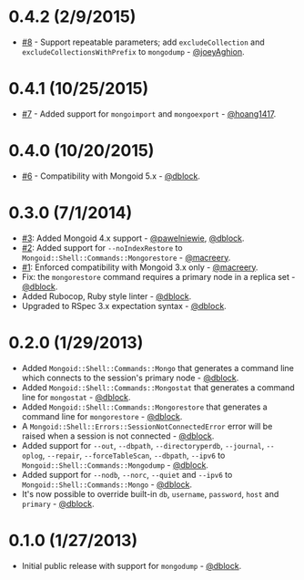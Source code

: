 0.4.2 (2/9/2015)
================

* [#8](https://github.com/dblock/mongoid-shell/pull/7) - Support repeatable parameters; add `excludeCollection` and `excludeCollectionsWithPrefix` to `mongodump` - [@joeyAghion](https://github.com/joeyAghion).

0.4.1 (10/25/2015)
==================

* [#7](https://github.com/dblock/mongoid-shell/pull/7) - Added support for `mongoimport` and `mongoexport` - [@hoang1417](https://github.com/hoang1417).

0.4.0 (10/20/2015)
==================

* [#6](https://github.com/dblock/mongoid-shell/pull/6) - Compatibility with Mongoid 5.x - [@dblock](https://github.com/dblock).

0.3.0 (7/1/2014)
================

* [#3](https://github.com/dblock/mongoid-shell/pull/3): Added Mongoid 4.x support - [@pawelniewie](https://github.com/pawelniewie), [@dblock](https://github.com/dblock).
* [#2](https://github.com/dblock/mongoid-shell/pull/2): Added support for `--noIndexRestore` to `Mongoid::Shell::Commands::Mongorestore` - [@macreery](https://github.com/macreery).
* [#1](https://github.com/dblock/mongoid-shell/pull/1): Enforced compatibility with Mongoid 3.x only - [@macreery](https://github.com/macreery).
* Fix: the `mongorestore` command requires a primary node in a replica set - [@dblock](https://github.com/dblock).
* Added Rubocop, Ruby style linter - [@dblock](https://github.com/dblock).
* Upgraded to RSpec 3.x expectation syntax - [@dblock](https://github.com/dblock).

0.2.0 (1/29/2013)
=================

* Added `Mongoid::Shell::Commands::Mongo` that generates a command line which connects to the session's primary node - [@dblock](https://github.com/dblock).
* Added `Mongoid::Shell::Commands::Mongostat` that generates a command line for `mongostat` - [@dblock](https://github.com/dblock).
* Added `Mongoid::Shell::Commands::Mongorestore` that generates a command line for `mongorestore` - [@dblock](https://github.com/dblock).
* A `Mongoid::Shell::Errors::SessionNotConnectedError` error will be raised when a session is not connected - [@dblock](https://github.com/dblock).
* Added support for `--out`, `--dbpath`, `--directoryperdb`, `--journal`, `--oplog`, `--repair`, `--forceTableScan`, `--dbpath`, `--ipv6` to `Mongoid::Shell::Commands::Mongodump` - [@dblock](https://github.com/dblock).
* Added support for `--nodb`, `--norc`, `--quiet` and `--ipv6` to `Mongoid::Shell::Commands::Mongo` - [@dblock](https://github.com/dblock).
* It's now possible to override built-in `db`, `username`, `password`, `host` and `primary` - [@dblock](https://github.com/dblock).

0.1.0 (1/27/2013)
==================

* Initial public release with support for `mongodump` - [@dblock](https://github.com/dblock).

